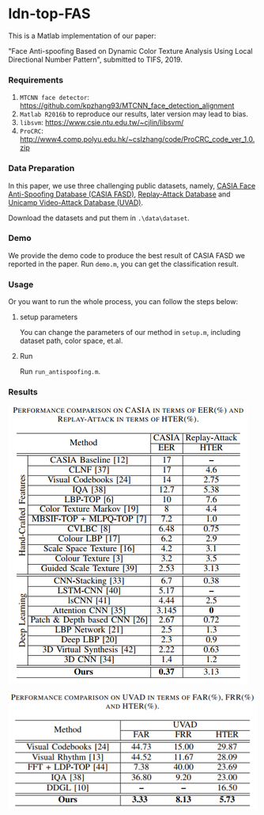 # ldn-top-FAS

This is a Matlab implementation of our paper:

"Face Anti-spoofing Based on Dynamic Color Texture Analysis Using Local Directional Number Pattern", submitted to TIFS, 2019.

### Requirements

1. `MTCNN face detector`: https://github.com/kpzhang93/MTCNN_face_detection_alignment
2. `Matlab R2016b` to reproduce our results, later version may lead to bias.
3. `libsvm`:  https://www.csie.ntu.edu.tw/~cjlin/libsvm/ 
4. `ProCRC`: http://www4.comp.polyu.edu.hk/~cslzhang/code/ProCRC_code_ver_1.0.zip

### Data Preparation

In this paper, we use three challenging public datasets, namely, [CASIA Face Anti-Spoofing Database (CASIA FASD)](https://pythonhosted.org/bob.db.casia_fasd/#), [Replay-Attack Database](https://www.idiap.ch/dataset/replayattack) and  [Unicamp Video-Attack Database (UVAD)]().  

Download the datasets and put them in `.\data\dataset`.

### Demo

We provide the demo code to produce the best result  of CASIA FASD we reported in the paper.  Run `demo.m`,  you can get the classification result.

### Usage

Or you want to run the whole process, you can follow the steps below:

1. setup parameters

   You can change the parameters of our method in `setup.m`, including dataset path, color space, et.al.

2. Run 

   Run `run_antispoofing.m`.

### Results

![image-20191116162414489](https://github.com/BetaSK/ldn-top-FAS/blob/master/samples/result1.png)

![image-20191116162456535](https://github.com/BetaSK/ldn-top-FAS/blob/master/samples/result2.png)

